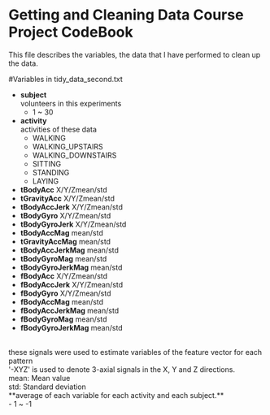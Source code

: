 Getting and Cleaning Data Course Project CodeBook
========================================
This file describes the variables, the data that I have performed to clean up the data.

#Variables in tidy_data_second.txt

* **subject**<br>
   volunteers in this experiments
  - 1 ~ 30
* **activity**<br>
  activities of these data
  - WALKING
  - WALKING_UPSTAIRS
  - WALKING_DOWNSTAIRS
  - SITTING
  - STANDING
  - LAYING
* **tBodyAcc** X/Y/Zmean/std
* **tGravityAcc** X/Y/Zmean/std
* **tBodyAccJerk** X/Y/Zmean/std
* **tBodyGyro** X/Y/Zmean/std
* **tBodyGyroJerk** X/Y/Zmean/std
* **tBodyAccMag** mean/std
* **tGravityAccMag** mean/std
* **tBodyAccJerkMag** mean/std
* **tBodyGyroMag** mean/std
* **tBodyGyroJerkMag** mean/std
* **fBodyAcc** X/Y/Zmean/std
* **fBodyAccJerk** X/Y/Zmean/std
* **fBodyGyro** X/Y/Zmean/std
* **fBodyAccMag** mean/std
* **fBodyAccJerkMag** mean/std
* **fBodyGyroMag** mean/std
* **fBodyGyroJerkMag** mean/std
<br>
  these signals were used to estimate variables of the feature vector for each pattern<br>
  '-XYZ' is used to denote 3-axial signals in the X, Y and Z directions.<br>
  mean: Mean value<br>
  std: Standard deviation<br>
  **average of each variable for each activity and each subject.**<br>
  - 1 ~ -1
